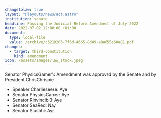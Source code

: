 ```yaml
---
changetolaw: true
layout: "@layouts/news/act.astro"
institution: senate
headline: Passing the Judicial Reform Amendment of July 2022
date: 2022-07-02 12:00:00 +01:00
document:
  type: local-file
  value: /archive/c3210203-7f6d-4665-8d49-a8a655e60a81.pdf
changes:
  - target: third-constitution
    kind: amendment
icon: /assets/images/law_stock.jpeg
---
```

Senator PhysicsGamer's Amendment was approved by the Senate and by President ChrisChrispie.<!--more-->

- Speaker Charlieseese: Aye
- Senator PhysicsGamer: Aye
- Senator Rinvincibl3: Aye
- Senator SeaRed: Nay
- Senator Slushhi: Aye
